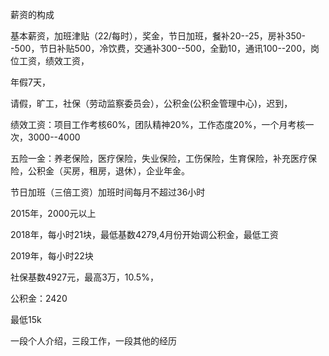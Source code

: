 薪资的构成

基本薪资，加班津贴（22/每时），奖金，节日加班，餐补20--25，房补350--500，节日补贴500，冷饮费，交通补300--500，全勤10，通讯100--200，岗位工资，绩效工资，

年假7天，

请假，旷工，社保（劳动监察委员会），公积金(公积金管理中心)，迟到，

绩效工资：项目工作考核60%，团队精神20%，工作态度20%，一个月考核一次，3000--4000

五险一金：养老保险，医疗保险，失业保险，工伤保险，生育保险，补充医疗保险，公积金（买房，租房，退休），企业年金。

节日加班（三倍工资）加班时间每月不超过36小时

2015年，2000元以上

2018年，每小时21块，最低基数4279,4月份开始调公积金，最低工资

2019年，每小时22块

社保基数4927元，最高3万，10.5%，

公积金：2420

最低15k

一段个人介绍，三段工作，一段其他的经历
